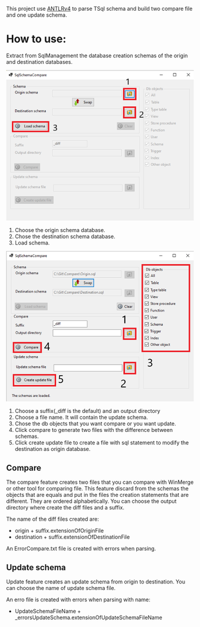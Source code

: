 This project use [ANTLRv4](https://github.com/antlr/antlr4) to parse TSql schema and build two compare file and one update schema.

# How to use:

Extract from SqlManagement the database creation schemas of the origin and destination databases.

![First step](Doc/FirstScreen.PNG)

1. Choose the origin schema database.
2. Chose the destination schema database.
3. Load schema.

![Second step](Doc/Secondscreen.PNG)

1. Choose a suffix(_diff is the default) and an output directory
2. Choose a file name. It will contain the update schema.
3. Chose the db objects that you want compare or you want update.
4. Click compare to generate two files with the difference between schemas.
5. Click create update file to create a file with sql statement to modify the destination as origin database.

## Compare
The compare feature creates two files that you can compare with WinMerge or other tool for comparing file. 
This feature discard from the schemas the objects that are equals and put in the files the creation statements that are different. They are ordered alphabetically.
You can choose the output directory where create the diff files and a suffix. 

The name of the diff files created are: 
* origin + suffix.extensionOfOriginFile
* destination + suffix.extensionOfDestinationFile

An ErrorCompare.txt file is created with errors when parsing.

## Update schema
Update feature creates an update schema from origin to destination. 
You can choose the name of update schema file.

An erro file is created with errors when parsing with name:
* UpdateSchemaFileName + _errorsUpdateSchema.extensionOfUpdateSchemaFileName 


